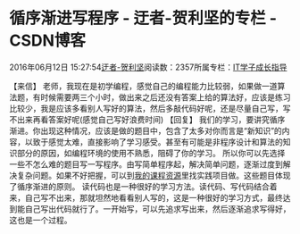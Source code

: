 
# 循序渐进写程序 - 迂者-贺利坚的专栏 - CSDN博客

2016年06月12日 15:27:54[迂者-贺利坚](https://me.csdn.net/sxhelijian)阅读数：2357所属专栏：[IT学子成长指导](https://blog.csdn.net/column/details/itstudy.html)



【来信】
老师，我现在是初学编程，感觉自己的编程能力比较弱，如果做一道算法题，有时候需要两三个小时，做出来之后还没有答案上给的算法好，应该是练习比较少，我是应该多看别人写好的算法，然后多敲代码好呢，还是尽量自己写，写不出来再看答案好呢(感觉自己写好浪费时间)
【回复】
我们的学习，要讲究循序渐进。你出现这种情况，应该是做的题目中，包含了太多对你而言是“新知识”的内容，以致于感觉太难，直接影响了学习感受。甚至有可能是非程序设计和算法的知识部分的原因，如编程环境的使用不熟悉，阻碍了你的学习。
所以你可以先选择一些不怎么难的题目写一写程序。由写简单程序起，解决简单问题，逐渐过度到解决复杂问题。如果不好把握，可以到[我的课程资源](http://blog.csdn.net/sxhelijian/article/details/46840451)里找实践项目做。这些题目体现了循序渐进的原则。
读代码也是一种很好的学习方法。读代码、写代码结合着来，自己写不出来，那就坦然地看看别人写的，这是一种很好的学习方式，最终达到能自己写出代码就行了。一开始写，可以先追求写出来，然后逐渐追求写得好，这也是一个过程。

